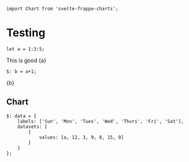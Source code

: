 <style>
    input {
        vertical-align: bottom;
    }
</style>

```hidden
import Chart from 'svelte-frappe-charts';

```


# Testing

```
let a = 1:3:5;
```

This is good {a}

```
$: b = a+1;
```

{b}

## Chart

```
$: data = {
    labels: ['Sun', 'Mon', 'Tues', 'Wed', 'Thurs', 'Fri', 'Sat'],
    datasets: [
        {
            values: [a, 12, 3, 9, 8, 15, 9]
        }
    ]
};
```


<Chart data={data} type="line" />
